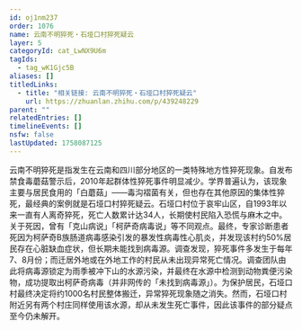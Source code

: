 ```yaml
---
id: oj1nm237
order: 1076
name: 云南不明猝死・石垭口村猝死疑云
layer: 5
categoryId: cat_LwNX9U6m
tagIds:
  - tag_wK1Gjc5B
aliases: []
titledLinks:
  - title: "相关链接: 云南不明猝死・石垭口村猝死疑云"
    url: https://zhuanlan.zhihu.com/p/439248229
parent: ""
relatedEntries: []
timelineEvents: []
nsfw: false
lastUpdated: 1758087125
---
```


云南不明猝死是指发生在云南和四川部分地区的一类特殊地方性猝死现象。自发布禁食毒蘑菇警示后，2010年起群体性猝死事件明显减少。学界普遍认为，该现象主要与居民食用的「白蘑菇」——毒沟褶菌有关，但也存在其他原因的集体性猝死，最经典的案例就是石垭口村猝死疑云。石垭口村位于哀牢山区，自1993年以来一直有人离奇猝死，死亡人数累计达34人，长期使村民陷入恐慌与麻木之中。关于死因，曾有「克山病说」「柯萨奇病毒说」等不同观点。最终，专家诊断患者死因为柯萨奇B族肠道病毒感染引发的暴发性病毒性心肌炎，并发现该村约50%居民存在心脏缺血症状，但长期未能找到病毒源。调查发现，猝死事件多发生于每年7、8月份；而迁居外地或在外地工作的村民从未出现异常死亡情况。调查团队由此将病毒源锁定为雨季被冲下山的水源污染，并最终在水源中检测到动物粪便污染物，成功提取出柯萨奇病毒（并非网传的「未找到病毒源」）。为保护居民，石垭口村最终决定将约1000名村民整体搬迁，异常猝死现象随之消失。然而，石垭口村附近另有两个村庄同样使用该水源，却从未发生死亡事件，因此该事件的部分疑点至今仍未解开。